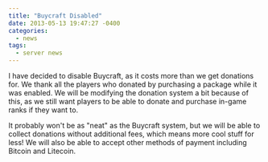 ```yaml
---
title: "Buycraft Disabled"
date: 2013-05-13 19:47:27 -0400
categories:
  - news
tags:
  - server news
---
```


I have decided to disable Buycraft, as it costs more than we get donations for. We thank all the players who donated by purchasing a package while it was enabled. We will be modifying the donation system a bit because of this, as we still want players to be able to donate and purchase in-game ranks if they want to.

It probably won't be as "neat" as the Buycraft system, but we will be able to collect donations without additional fees, which means more cool stuff for less! We will also be able to accept other methods of payment including Bitcoin and Litecoin.